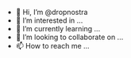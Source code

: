 - 👋 Hi, I’m @dropnostra
- 👀 I’m interested in ...
- 🌱 I’m currently learning ...
- 💞️ I’m looking to collaborate on ...
- 📫 How to reach me ...

<!---
dropnostra/dropnostra is a ✨ special ✨ repository because its `README.md` (this file) appears on your GitHub profile.
You can click the Preview link to take a look at your changes.
--->
